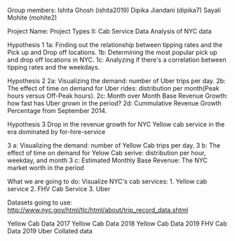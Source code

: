 
Group members:
Ishita Ghosh (ishita2019)
Dipika Jiandani (dipika7)
Sayali Mohite (mohite2)

Project Name:
Project Types II: Cab Service Data Analysis of NYC data

Hypothesis 1 
1a: Finding out the relationship between tipping rates and the Pick up and Drop off locations. 
1b: Determining the most popular pick up and drop off locations in NYC.
1c: Analyzing if there's a correlation between tipping rates and the weekdays.

Hypothesis 2 
2a: Visualizing the demand: number of Uber trips per day.
2b: The effect of time on demand for Uber rides: distribution per month(Peak hours versus Off-Peak hours).
2c: Month over Month Base Revenue Growth: how fast has Uber grown in the period?
2d: Cummulative Revenue Growth Percentage from September 2014.

Hypothesis 3
Drop in the revenue growth for NYC Yellow cab service in the era dominated by for-hire-service

3 a: Visualizing the demand: number of Yellow Cab trips per day.
3 b: The effect of time on demand for Yelow Cab serive: distribution per hour, weekday, and month
3 c: Estimated Monthly Base Revenue: The NYC market worth in the period


What we are going to do:
Visualize NYC's cab services: 1. Yellow cab service 2. FHV Cab Service 3. Uber 

Datasets going to use:
http://www.nyc.gov/html/tlc/html/about/trip_record_data.shtml

Yellow Cab Data 2017
Yellow Cab Data 2018
Yellow Cab Data 2019
FHV Cab Data 2019
Uber Collated data
 

